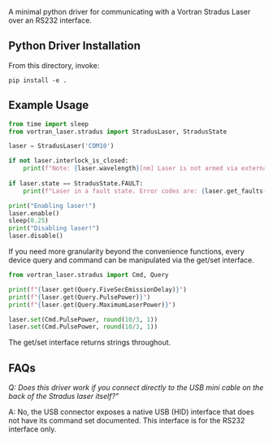 A minimal python driver for communicating with a Vortran Stradus Laser over an
RS232 interface.


## Python Driver Installation
From this directory, invoke:

````
pip install -e .
````

## Example Usage
````python
from time import sleep
from vortran_laser.stradus import StradusLaser, StradusState

laser = StradusLaser('COM10')

if not laser.interlock_is_closed:
    print(f"Note: {laser.wavelength}[nm] Laser is not armed via external key.")
    
if laser.state == StradusState.FAULT:
    print(f"Laser in a fault state. Error codes are: {laser.get_faults()}")

print("Enabling laser!")
laser.enable()
sleep(0.25)
print("Disabling laser!")
laser.disable()
````

If you need more granularity beyond the convenience functions, every device
query and command can be manipulated via the get/set interface.

````python
from vortran_laser.stradus import Cmd, Query

print(f"{laser.get(Query.FiveSecEmissionDelay)}")
print(f"{laser.get(Query.PulsePower)}")
print(f"{laser.get(Query.MaximumLaserPower)}")

laser.set(Cmd.PulsePower, round(10/3, 1))
laser.set(Cmd.PulsePower, round(10/3, 1))
````
The get/set interface returns strings throughout.


## FAQs

*Q: Does this driver work if you connect directly to the USB mini cable on the
back of the Stradus laser itself?"*

A: No, the USB connector exposes a native USB (HID) interface that does not
have its command set documented.
This interface is for the RS232 interface only.
